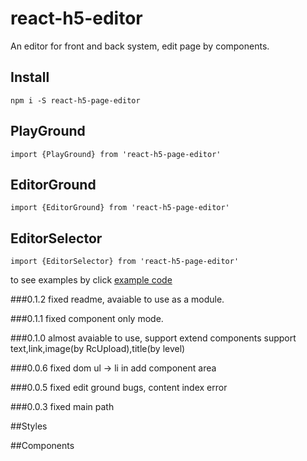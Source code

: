 # react-h5-editor
An editor for front and back system, edit page by components.

## Install
  `npm i -S react-h5-page-editor`

## PlayGround
  `import {PlayGround} from 'react-h5-page-editor'`

## EditorGround
  `import {EditorGround} from 'react-h5-page-editor'`

## EditorSelector
  `import {EditorSelector} from 'react-h5-page-editor'`
  
 to see examples by click [example code](https://github.com/zhangjsff/react-h5-editor/tree/master/example)


###0.1.2
fixed readme, avaiable to use as a module.

###0.1.1
fixed component only mode.


###0.1.0
almost avaiable to use, support extend components
support text,link,image(by RcUpload),title(by level)

###0.0.6
fixed dom ul -> li in add component area

###0.0.5
fixed edit ground bugs, content index error

###0.0.3
fixed main path


##Styles

##Components
